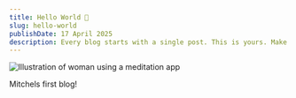 ```yaml
---
title: Hello World 👋
slug: hello-world
publishDate: 17 April 2025
description: Every blog starts with a single post. This is yours. Make it great.
---
```


![Illustration of woman using a meditation app](/assets/blog/casual-life-3d-meditation-crystal.webp)

Mitchels first blog!
